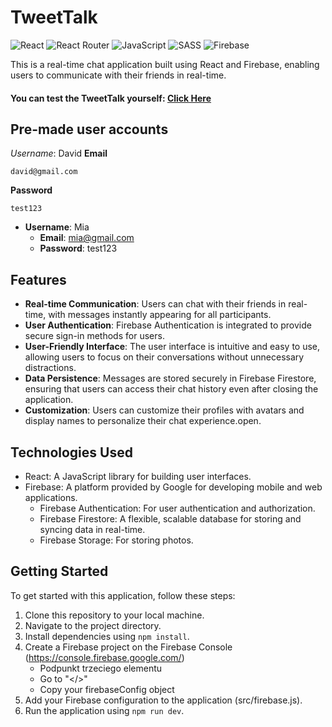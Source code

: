# TweetTalk
![React](https://img.shields.io/badge/react-%2320232a.svg?style=for-the-badge&logo=react&logoColor=%2361DAFB)
![React Router](https://img.shields.io/badge/React_Router-CA4245?style=for-the-badge&logo=react-router&logoColor=white)
![JavaScript](https://img.shields.io/badge/javascript-%23323330.svg?style=for-the-badge&logo=javascript&logoColor=%23F7DF1E)
![SASS](https://img.shields.io/badge/SASS-hotpink.svg?style=for-the-badge&logo=SASS&logoColor=white)
![Firebase](https://img.shields.io/badge/firebase-%23039BE5.svg?style=for-the-badge&logo=firebase)

This is a real-time chat application built using React and Firebase, enabling users to communicate with their friends in real-time.

#### You can test the TweetTalk yourself: [Click Here](https://tweettalk.netlify.app)

## Pre-made user accounts

*Username*:  David
**Email**
```
david@gmail.com
``` 
**Password**
```
test123
``` 
- **Username**: Mia
  - **Email**: mia@gmail.com
  - **Password**: test123


## Features

- **Real-time Communication**: Users can chat with their friends in real-time, with messages instantly appearing for all participants.
- **User Authentication**: Firebase Authentication is integrated to provide secure sign-in methods for users.
- **User-Friendly Interface**: The user interface is intuitive and easy to use, allowing users to focus on their conversations without unnecessary distractions.
- **Data Persistence**: Messages are stored securely in Firebase Firestore, ensuring that users can access their chat history even after closing the application.
- **Customization**: Users can customize their profiles with avatars and display names to personalize their chat experience.open.

## Technologies Used

- React: A JavaScript library for building user interfaces.
- Firebase: A platform provided by Google for developing mobile and web applications.
  - Firebase Authentication: For user authentication and authorization.
  - Firebase Firestore: A flexible, scalable database for storing and syncing data in real-time.
  - Firebase Storage: For storing photos.

 ## Getting Started

To get started with this application, follow these steps:

1. Clone this repository to your local machine.
2. Navigate to the project directory.
3. Install dependencies using `npm install`.
4. Create a Firebase project on the Firebase Console (https://console.firebase.google.com/)
   - Podpunkt trzeciego elementu
   - Go to "</>"
   - Copy your firebaseConfig object
5. Add your Firebase configuration to the application (src/firebase.js).
6. Run the application using `npm run dev`.

